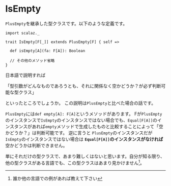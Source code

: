 # IsEmpty

`PlusEmpty`を継承した型クラスです。以下のような定義です。

```tut:invisible
import scalaz._
```

```tut:silent
trait IsEmpty[F[_]] extends PlusEmpty[F] { self =>

  def isEmpty[A](fa: F[A]): Boolean

  // その他のメソッド省略
}
```

日本語で説明すれば

「型引数がどんなものであろうとも、それに関係なく空かどうか？が必ず判断可能な型クラス」

といったところでしょうか。
この説明は`PlusEmpty`と比べた場合の話です。

`PlusEmpty`には`def empty[A]: F[A]`というメソッドがあります。
Fが`PlusEmpty`のインスタンスで`IsEmpty`のインスタンスではない場合でも、`Equal[F[A]]`のインスタンスがあれば`empty`メソッドで生成したものと比較することによって「空かどうか？」は判断可能です。
逆に言うと
`PlusEmpty`のインスタンスだが`IsEmpty`のインスタンスではない場合は **`Equal[F[A]]`のインスタンスがなければ** 空かどうかは判断できません。

単にそれだけの型クラスで、あまり難しくはないと思います。自分が知る限り、他の型クラスがある言語でも、この型クラスはあまり見かけません[^other-lang]。


[^other-lang]: 誰か他の言語での例があれば教えて下さい
